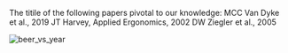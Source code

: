 The titile of the following papers pivotal to our knowledge:
MCC Van Dyke et al., 2019
JT Harvey, Applied Ergonomics, 2002
DW Ziegler et al., 2005


![beer_vs_year](https://user-images.githubusercontent.com/33232426/65391767-3c0a6a00-dd6d-11e9-97f3-55cdfb5871f6.png)
